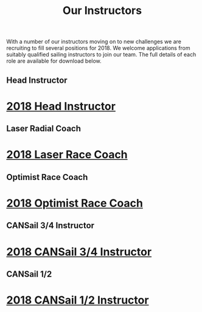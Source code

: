 ﻿---
layout: page
title: Our Instructors
permalink: /our-instructors/
---

With a number of our instructors moving on to new challenges we are recruiting to fill several positions for 2018.  We welcome applications from suitably qualified sailing instructors to join our team.  The full details of each role are available for download below.

## Head Instructor
<h1><a href="/assets/job-posting/2018-EYC-Head-Coach.pdf">2018 Head Instructor</a></h1>

## Laser Radial Coach
<h1><a href="/assets/job-posting/2018-EYC-Laser-Race-Coach.pdf">2018 Laser Race Coach</a></h1>

## Optimist Race Coach
<h1><a href="/assets/job-posting/2018-EYC-Optimist-Race-Coach.pdf">2018 Optimist Race Coach</a></h1>

## CANSail 3/4 Instructor
<h1><a href="/assets/job-posting/2018-EYC-CANSail-3-4-Instructor.pdf">2018 CANSail 3/4 Instructor</a></h1>

## CANSail 1/2
<h1><a href="/assets/job-posting/2018-EYC-CANSail-1-2-Instructor.pdf">2018 CANSail 1/2 Instructor</a></h1>
